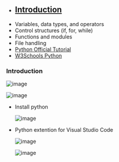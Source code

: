 - ## [Introduction](#Introduction)
- Variables, data types, and operators
- Control structures (if, for, while)
- Functions and modules
- File handling
- [Python Official Tutorial](https://docs.python.org/3/tutorial/)
- [W3Schools Python](https://www.w3schools.com/python/)

<a name="Introduction"></a>
### Introduction

![image](https://github.com/user-attachments/assets/9d0295a4-3768-46b8-84cb-fd22ce487ba2)

![image](https://github.com/user-attachments/assets/fdc02647-1426-4dba-ac3b-6b26859b2060)

- Install python

  ![image](https://github.com/user-attachments/assets/0a406cde-7991-4c99-a711-de7bf8ae48f2)

- Python extention for Visual Studio Code

  ![image](https://github.com/user-attachments/assets/63b7befc-8ab3-44d0-a3d9-815b4a4dad74)

  ![image](https://github.com/user-attachments/assets/0d178b12-76ff-4103-8883-1d569446d1b1)




